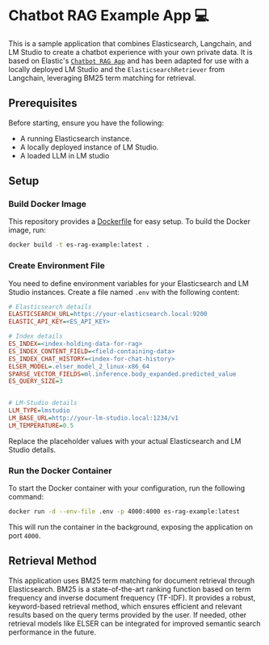 # Chatbot RAG Example App 💻

This is a sample application that combines Elasticsearch, Langchain, and LM Studio to create a chatbot experience with your own private data. It is based on Elastic's [`Chatbot RAG App`](https://github.com/elastic/elasticsearch-labs/tree/main/example-apps/chatbot-rag-app) and has been adapted for use with a locally deployed LM Studio and the `ElasticsearchRetriever` from Langchain, leveraging BM25 term matching for retrieval.

## Prerequisites

Before starting, ensure you have the following:

- A running Elasticsearch instance.
- A locally deployed instance of LM Studio.
- A loaded LLM in LM studio

## Setup

### Build Docker Image

This repository provides a [Dockerfile](Dockerfile) for easy setup. To build the Docker image, run:

```bash
docker build -t es-rag-example:latest .
```

### Create Environment File

You need to define environment variables for your Elasticsearch and LM Studio instances. Create a file named `.env` with the following content:

```ini
# Elasticsearch details
ELASTICSEARCH_URL=https://your-elasticsearch.local:9200
ELASTIC_API_KEY=<ES_API_KEY>

# Index details
ES_INDEX=<index-holding-data-for-rag>
ES_INDEX_CONTENT_FIELD=<field-containing-data>
ES_INDEX_CHAT_HISTORY=<index-for-chat-history>
ELSER_MODEL=.elser_model_2_linux-x86_64
SPARSE_VECTOR_FIELDS=ml.inference.body_expanded.predicted_value
ES_QUERY_SIZE=3


# LM-Studio details
LLM_TYPE=lmstudio
LM_BASE_URL=http://your-lm-studio.local:1234/v1
LM_TEMPERATURE=0.5
```

Replace the placeholder values with your actual Elasticsearch and LM Studio details.

### Run the Docker Container

To start the Docker container with your configuration, run the following command:

```bash
docker run -d --env-file .env -p 4000:4000 es-rag-example:latest
```

This will run the container in the background, exposing the application on port `4000`.

## Retrieval Method

This application uses BM25 term matching for document retrieval through Elasticsearch. BM25 is a state-of-the-art ranking function based on term frequency and inverse document frequency (TF-IDF). It provides a robust, keyword-based retrieval method, which ensures efficient and relevant results based on the query terms provided by the user.
If needed, other retrieval models like ELSER can be integrated for improved semantic search performance in the future.
